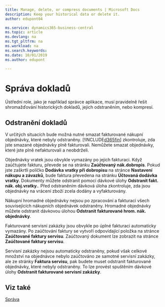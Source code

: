 ```yaml
---
title: Manage, delete, or compress documents | Microsoft Docs
description: Keep your historical data or delete it.
author: edupont04

ms.service: dynamics365-business-central
ms.topic: article
ms.devlang: na
ms.tgt_pltfrm: na
ms.workload: na
ms.search.keywords:
ms.date: 10/01/2019
ms.author: edupont

---
```

# Správa dokladů
Ústřední role, jako je například správce aplikace, musí pravidelně řešit shromažďování historických dokladů, jejich odstraněním, nebo kompresí.

## Odstranění dokladů
V určitých situacích bude možná nutné smazat fakturované nákupní objednávky, které nebyly odstraněny. [!INCLUDE[d365fin](includes/d365fin_md.md)] zkontroluje, zda jste smazané objednávky plně fakturovali. Nemůžete smazat objednávky, které jste plně nefakturovali a neobdrželi.

Objednávky vratek jsou obvykle vymazány po jejich fakturaci. Když zaúčtujete fakturu, převede se na stránku **Zaúčtovaný nák.dobropis**. Pokud jste zaškrtli políčko **Dodávka vratky při dobropisu** na stránce **Nastavení nákupu a závazků**, bude faktura převedena na stránku **Účtovaná dodávka vratky**. Dokumenty můžete odstranit pomocí dávkové úlohy **Odstranit fakt. nák. obj.vratky.**. Před odstraněním dávková úloha zkontroluje, zda jsou objednávky na vrácení zboží zcela dodány a vyfakturovány.

Nákupní hromadné objednávky nejsou po zpracování a fakturaci všech souvisejících nákupních objednávek odstraněny. Hromadné objednávky můžete odstranit dávkovou úlohou **Odstranit fakturované hrom. nák. objednávky**.

Fakturované servisní zakázky jsou obvykle po úplné fakturaci automaticky vymazány. Po zaúčtování faktury se vytvoří odpovídající položka na stránce **Zaúčtované faktury servisu**. Zaúčtovaný dokument lze zobrazit na stránce **Zaúčtované faktury servisu**.

Servisní zakázky nejsou automaticky odstraněny, pokud však celkové množství na objednávce nebylo zaúčtováno ze samotné servisní zakázky, ale ze stránky **Faktura servisu**, pak budete muset odstranit fakturované objednávky, které nebyly odstraněny. To lze provést spuštěním dávkové úlohy **Odstranit fakturované servisní zakázky**.

## Viz také
[Správa](admin-setup-and-administration.md)
